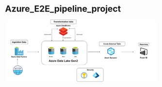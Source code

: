 # Azure_E2E_pipeline_project

![alt text](https://github.com/OmegaZeroTribe/Azure_E2E_pipeline_project/blob/main/project_strcuture.png)
